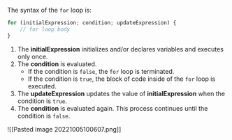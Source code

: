 The syntax of the `for` loop is:
```js
for (initialExpression; condition; updateExpression) {
    // for loop body
}
```

1.  The **initialExpression** initializes and/or declares variables and executes only once.
2.  The **condition** is evaluated.
    -   If the condition is `false`, the `for` loop is terminated.
    -   If the condition is `true`, the block of code inside of the `for` loop is executed.
3.  The **updateExpression** updates the value of **initialExpression** when the condition is `true`.
4.  The **condition** is evaluated again. This process continues until the condition is `false`.


![[Pasted image 20221005100607.png]]